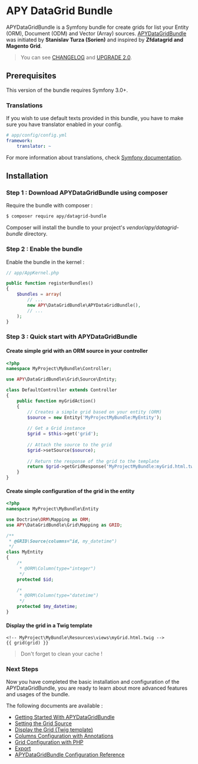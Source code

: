 # APY DataGrid Bundle

APYDataGridBundle is a Symfony bundle for create grids for list your Entity (ORM), Document (ODM) and Vector (Array) sources. [APYDataGridBundle](https://github.com/APY/APYDataGridBundle) was initiated by **Stanislav Turza (Sorien)** and inspired by **Zfdatagrid and Magento Grid**.

> You can see [CHANGELOG](CHANGELOG.md) and [UPGRADE 2.0](UPGRADE-2.0.md).

## Prerequisites

This version of the bundle requires Symfony 3.0+.

### Translations

If you wish to use default texts provided in this bundle, you have to make sure you have translator enabled in your config.

```yaml
# app/config/config.yml
framework:
    translator: ~
```

For more information about translations, check [Symfony documentation](https://symfony.com/doc/current/book/translation.html).

## Installation

### Step 1 : Download APYDataGridBundle using composer

Require the bundle with composer :

```bash
$ composer require apy/datagrid-bundle
```

Composer will install the bundle to your project's *vendor/apy/datagrid-bundle* directory.

### Step 2 : Enable the bundle

Enable the bundle in the kernel :

```php
// app/AppKernel.php

public function registerBundles()
{
	$bundles = array(
		// ...
		new APY\DataGridBundle\APYDataGridBundle(),
		// ...
	);
}
```

### Step 3 : Quick start with APYDataGridBundle

#### Create simple grid with an ORM source in your controller

```php
<?php
namespace MyProject\MyBundle\Controller;

use APY\DataGridBundle\Grid\Source\Entity;

class DefaultController extends Controller
{
	public function myGridAction()
	{
		// Creates a simple grid based on your entity (ORM)
		$source = new Entity('MyProjectMyBundle:MyEntity');
		
		// Get a Grid instance
		$grid = $this->get('grid');
		
		// Attach the source to the grid
		$grid->setSource($source);
		
		// Return the response of the grid to the template
		return $grid->getGridResponse('MyProjectMyBundle:myGrid.html.twig');
	}
}
```

#### Create simple configuration of the grid in the entity

```php
<?php
namespace MyProject\MyBundle\Entity

use Doctrine\ORM\Mapping as ORM;
use APY\DataGridBundle\Grid\Mapping as GRID;

/**
 * @GRID\Source(columns="id, my_datetime")
 */
class MyEntity
{
    /*
     * @ORM\Column(type="integer")
     */
    protected $id;

    /*
     * @ORM\Column(type="datetime")
     */
    protected $my_datetime;
}
```

#### Display the grid in a Twig template

```twig
<!-- MyProject\MyBundle\Resources\views\myGrid.html.twig -->
{{ grid(grid) }}
```

> Don't forget to clean your cache !

### Next Steps

Now you have completed the basic installation and configuration of the APYDataGridBundle, you are ready to learn about more advanced features and usages of the bundle.

The following documents are available :

* [Getting Started With APYDataGridBundle](getting_started.md)
* [Setting the Grid Source](source/index.md)
* [Display the Grid (Twig template)](template/index.md)
* [Columns Configuration with Annotations](columns_configuration/index.md)
* [Grid Configuration with PHP](grid_configuration/index.md)
* [Export](export/index.md)
* [APYDataGridBundle Configuration Reference](configuration.md)
